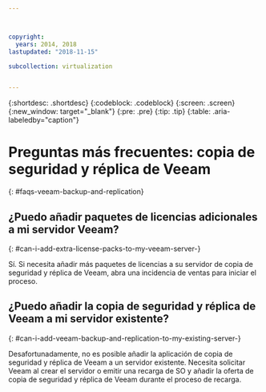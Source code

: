```yaml
---



copyright:
  years: 2014, 2018
lastupdated: "2018-11-15"

subcollection: virtualization


---
```


{:shortdesc: .shortdesc}
{:codeblock: .codeblock}
{:screen: .screen}
{:new_window: target="_blank"}
{:pre: .pre}
{:tip: .tip}
{:table: .aria-labeledby="caption"}

# Preguntas más frecuentes: copia de seguridad y réplica de Veeam
{: #faqs-veeam-backup-and-replication}

## ¿Puedo añadir paquetes de licencias adicionales a mi servidor Veeam?
{: #can-i-add-extra-license-packs-to-my-veeam-server-}

Sí. Si necesita añadir más paquetes de licencias a su servidor de copia de seguridad y réplica de Veeam, abra una incidencia de ventas para iniciar el proceso.

## ¿Puedo añadir la copia de seguridad y réplica de Veeam a mi servidor existente?
{: #can-i-add-veeam-backup-and-replication-to-my-existing-server-}

Desafortunadamente, no es posible añadir la aplicación de copia de seguridad y réplica de Veeam a un servidor existente. Necesita solicitar Veeam al crear el servidor o emitir una recarga de SO y añadir la oferta de copia de seguridad y réplica de Veeam durante el proceso de recarga.
